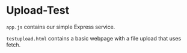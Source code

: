 # Upload-Test

`app.js` contains our simple Express service.

`testupload.html` contains a basic webpage with a file upload that uses fetch.
